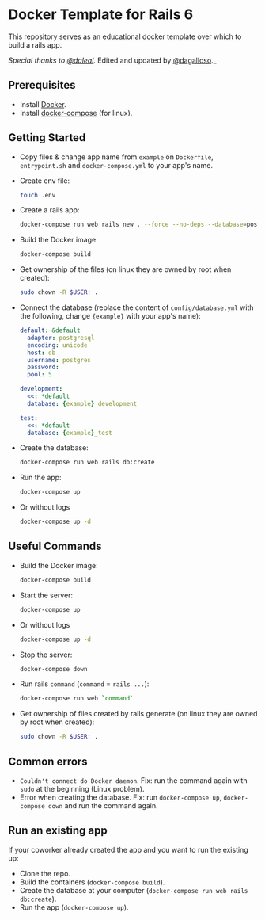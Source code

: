 # Docker Template for Rails 6

This repository serves as an educational docker template over which to build a rails app.

_Special thanks to [@daleal](https://github.com/daleal)._
Edited and updated by [@dagalloso](https://github.com/dagalloso)._

## Prerequisites

- Install [Docker](https://docs.docker.com/install/).
- Install [docker-compose](https://docs.docker.com/compose/install/) (for linux).

## Getting Started

- Copy files & change app name from `example` on `Dockerfile`, `entrypoint.sh` and `docker-compose.yml` to your app's name.

- Create env file:

    ```bash
    touch .env
    ```

- Create a rails app:

    ```bash
    docker-compose run web rails new . --force --no-deps --database=postgresql
    ```

- Build the Docker image:

    ```bash
    docker-compose build
    ```

- Get ownership of the files (on linux they are owned by root when created):

    ```bash
    sudo chown -R $USER: .
    ```

- Connect the database (replace the content of `config/database.yml` with the following, change `{example}` with your app's name):

    ```yaml
    default: &default
      adapter: postgresql
      encoding: unicode
      host: db
      username: postgres
      password:
      pool: 5

    development:
      <<: *default
      database: {example}_development

    test:
      <<: *default
      database: {example}_test
    ```

- Create the database:

    ```bash
    docker-compose run web rails db:create
    ```

- Run the app:

    ```bash
    docker-compose up
    ```

- Or without logs
    ```bash
    docker-compose up -d
    ```

## Useful Commands

- Build the Docker image:

    ```bash
    docker-compose build
    ```

- Start the server:

    ```bash
    docker-compose up
    ```

- Or without logs
    ```bash
    docker-compose up -d
    ```

- Stop the server:

    ```bash
    docker-compose down
    ```

- Run rails `command` (`command` = `rails ...`):

    ```bash
    docker-compose run web `command`
    ```

- Get ownership of files created by rails generate (on linux they are owned by root when created):

    ```bash
    sudo chown -R $USER: .
    ```

## Common errors
- `Couldn't connect do Docker daemon`. Fix: run the command again with `sudo` at the beginning (Linux problem).
- Error when creating the database. Fix: run `docker-compose up`, `docker-compose down` and run the command again.

## Run an existing app
If your coworker already created the app and you want to run the existing up:
- Clone the repo.
- Build the containers (`docker-compose build`).
- Create the database at your computer (`docker-compose run web rails db:create`).
- Run the app (`docker-compose up`).
